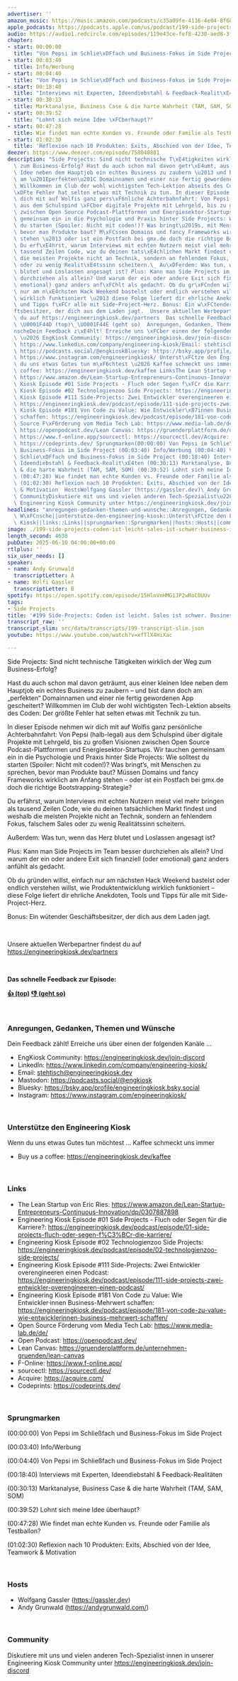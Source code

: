 ```yaml
---
advertiser: ''
amazon_music: https://music.amazon.com/podcasts/c35a09fe-4116-4e04-8f68-77d61b112e46/episodes/b3f383c2-89b3-460f-86ad-6c73804a93e5/engineering-kiosk-199-side-projects-coden-ist-leicht-sales-ist-schwer-business-ist-der-endgegner
apple_podcasts: https://podcasts.apple.com/us/podcast/199-side-projects-coden-ist-leicht-sales-ist-schwer/id1603082924?i=1000712192852&uo=4
audio: https://audio1.redcircle.com/episodes/119e43ce-fef8-4230-aed8-3f41f5dfb169/stream.mp3
chapter:
- start: 00:00:00
  title: "Von Pepsi im Schlie\xDFfach und Business-Fokus im Side Project"
- start: 00:03:40
  title: Info/Werbung
- start: 00:04:40
  title: "Von Pepsi im Schlie\xDFfach und Business-Fokus im Side Project"
- start: 00:18:40
  title: "Interviews mit Experten, Ideendiebstahl & Feedback-Realit\xE4ten"
- start: 00:30:13
  title: Marktanalyse, Business Case & die harte Wahrheit (TAM, SAM, SOM)
- start: 00:39:52
  title: "Lohnt sich meine Idee \xFCberhaupt?"
- start: 00:47:28
  title: Wie findet man echte Kunden vs. Freunde oder Familie als Testballon?
- start: 01:02:30
  title: 'Reflexion nach 10 Produkten: Exits, Abschied von der Idee, Teamwork & Motivation'
deezer: https://www.deezer.com/episode/758040881
description: "Side Projects: Sind nicht technische T\xE4tigkeiten wirklich der Weg\
  \ zum Business-Erfolg? Hast du auch schon mal davon getr\xE4umt, aus einer kleinen\
  \ Idee neben dem Hauptjob ein echtes Business zu zaubern \u2013 und bist dann doch\
  \ am \u201Eperfekten\u201C Domainnamen und einer nie fertig gewordenen App gescheitert?\
  \ Willkommen im Club der wohl wichtigsten Tech-Lektion abseits des Coden: Der gr\xF6\
  \xDFte Fehler hat selten etwas mit Technik zu tun. In dieser Episode nehmen wir\
  \ dich mit auf Wolfis ganz pers\xF6nliche Achterbahnfahrt: Von Pepsi (halb-legal)\
  \ aus dem Schulspind \xFCber digitale Projekte mit Lehrgeld, bis zu gro\xDFen Visionen\
  \ zwischen Open Source Podcast-Plattformen und Energiesektor-Startups. Wir tauchen\
  \ gemeinsam ein in die Psychologie und Praxis hinter Side Projects: Wie solltest\
  \ du starten (Spoiler: Nicht mit coden!)? Was bringt\u2019s, mit Menschen zu sprechen,\
  \ bevor man Produkte baut? M\xFCssen Domains und fancy Frameworks wirklich am Anfang\
  \ stehen \u2013 oder ist ein Postfach bei gmx.de doch die richtige Bootstrapping-Strategie?\
  \ Du erf\xE4hrst, warum Interviews mit echten Nutzern meist viel mehr bringen als\
  \ tausend Zeilen Code, wie du deinen tats\xE4chlichen Markt findest und weshalb\
  \ die meisten Projekte nicht an Technik, sondern an fehlendem Fokus, falschem Sales\
  \ oder zu wenig Realit\xE4tssinn scheitern.\_ Au\xDFerdem: Was tun, wenn das Herz\
  \ blutet und Loslassen angesagt ist? Plus: Kann man Side Projects im Team besser\
  \ durchziehen als allein? Und warum der ein oder andere Exit sich finanziell (oder\
  \ emotional) ganz anders anf\xFChlt als gedacht. Ob du gr\xFCnden willst, einfach\
  \ nur am n\xE4chsten Hack Weekend bastelst oder endlich verstehen willst, wie Produktentwicklung\
  \ wirklich funktioniert \u2013 diese Folge liefert dir ehrliche Anekdoten, Tools\
  \ und Tipps f\xFCr alle mit Side-Project-Herz. Bonus: Ein w\xFCtender Gesch\xE4\
  ftsbesitzer, der dich aus dem Laden jagt.  Unsere aktuellen Werbepartner findest\
  \ du auf https://engineeringkiosk.dev/partners  Das schnelle Feedback zur Episode:\
  \ \U0001F44D (top)\_\U0001F44E (geht so)  Anregungen, Gedanken, Themen und W\xFC\
  nscheDein Feedback z\xE4hlt! Erreiche uns \xFCber einen der folgenden Kan\xE4le\
  \ \u2026 EngKiosk Community: https://engineeringkiosk.dev/join-discord\_LinkedIn:\
  \ https://www.linkedin.com/company/engineering-kiosk/Email: stehtisch@engineeringkiosk.devMastodon:\
  \ https://podcasts.social/@engkioskBluesky: https://bsky.app/profile/engineeringkiosk.bsky.socialInstagram:\
  \ https://www.instagram.com/engineeringkiosk/ Unterst\xFCtze den Engineering KioskWenn\
  \ du uns etwas Gutes tun m\xF6chtest \u2026 Kaffee schmeckt uns immer\_ Buy us a\
  \ coffee: https://engineeringkiosk.dev/kaffee LinksThe Lean Startup von Eric Ries:\
  \ https://www.amazon.de/Lean-Startup-Entrepreneurs-Continuous-Innovation/dp/0307887898Engineering\
  \ Kiosk Episode #01 Side Projects - Fluch oder Segen f\xFCr die Karriere?: https://engineeringkiosk.dev/podcast/episode/01-side-projects-fluch-oder-segen-f%C3%BCr-die-karriere/Engineering\
  \ Kiosk Episode #02 Technologienzoo Side Projects: https://engineeringkiosk.dev/podcast/episode/02-technologienzoo-side-projects/Engineering\
  \ Kiosk Episode #111 Side-Projects: Zwei Entwickler overengineeren einen Podcast:\
  \ https://engineeringkiosk.dev/podcast/episode/111-side-projects-zwei-entwickler-overengineeren-einen-podcast/Engineering\
  \ Kiosk Episode #181 Von Code zu Value: Wie Entwickler\xB7innen Business-Mehrwert\
  \ schaffen: https://engineeringkiosk.dev/podcast/episode/181-von-code-zu-value-wie-entwicklerinnen-business-mehrwert-schaffen/Open\
  \ Source F\xF6rderung vom Media Tech Lab: https://www.media-lab.de/de/Open Podcast:\
  \ https://openpodcast.dev/Lean Canvas: https://gruenderplattform.de/unternehmen-gruenden/lean-canvasF-Online:\
  \ https://www.f-online.app/sourcectl: https://sourcectl.dev/Acquire: https://acquire.com/Codeprints:\
  \ https://codeprints.dev/ Sprungmarken(00:00:00) Von Pepsi im Schlie\xDFfach und\
  \ Business-Fokus im Side Project (00:03:40) Info/Werbung (00:04:40) Von Pepsi im\
  \ Schlie\xDFfach und Business-Fokus im Side Project (00:18:40) Interviews mit Experten,\
  \ Ideendiebstahl & Feedback-Realit\xE4ten (00:30:13) Marktanalyse, Business Case\
  \ & die harte Wahrheit (TAM, SAM, SOM) (00:39:52) Lohnt sich meine Idee \xFCberhaupt?\
  \ (00:47:28) Wie findet man echte Kunden vs. Freunde oder Familie als Testballon?\
  \ (01:02:30) Reflexion nach 10 Produkten: Exits, Abschied von der Idee, Teamwork\
  \ & Motivation  HostsWolfgang Gassler (https://gassler.dev)\_Andy Grunwald (https://andygrunwald.com/)\
  \ CommunityDiskutiere mit uns und vielen anderen Tech-Spezialist\u22C5innen in unserer\
  \ Engineering Kiosk Community unter https://engineeringkiosk.dev/join-discord"
headlines: "anregungen-gedanken-themen-und-wunsche::Anregungen, Gedanken, Themen und\
  \ W\xFCnsche||unterstutze-den-engineering-kiosk::Unterst\xFCtze den Engineering\
  \ Kiosk||links::Links||sprungmarken::Sprungmarken||hosts::Hosts||community::Community"
image: ./199-side-projects-coden-ist-leicht-sales-ist-schwer-business-ist-der-endgegner.jpg
length_second: 4630
pubDate: 2025-06-10 04:00:00+00:00
rtlplus: ''
six_user_needs: []
speaker:
- name: Andy Grunwald
  transcriptLetter: A
- name: Wolfi Gassler
  transcriptLetter: B
spotify: https://open.spotify.com/episode/15HlnVnHMG1JP2wRoC0UUv
tags:
- Side Projects
title: '#199 Side-Projects: Coden ist leicht. Sales ist schwer. Business ist der Endgegner!'
transcript_raw: ''
transcript_slim: src/data/transcripts/199-transcript-slim.json
youtube: https://www.youtube.com/watch?v=xfTlX4HiXac

---
```

<p>Side Projects: Sind nicht technische Tätigkeiten wirklich der Weg zum Business-Erfolg?</p><p>Hast du auch schon mal davon geträumt, aus einer kleinen Idee neben dem Hauptjob ein echtes Business zu zaubern – und bist dann doch am „perfekten“ Domainnamen und einer nie fertig gewordenen App gescheitert? Willkommen im Club der wohl wichtigsten Tech-Lektion abseits des Coden: Der größte Fehler hat selten etwas mit Technik zu tun.</p><p>In dieser Episode nehmen wir dich mit auf Wolfis ganz persönliche Achterbahnfahrt: Von Pepsi (halb-legal) aus dem Schulspind über digitale Projekte mit Lehrgeld, bis zu großen Visionen zwischen Open Source Podcast-Plattformen und Energiesektor-Startups. Wir tauchen gemeinsam ein in die Psychologie und Praxis hinter Side Projects: Wie solltest du starten (Spoiler: Nicht mit coden!)? Was bringt’s, mit Menschen zu sprechen, bevor man Produkte baut? Müssen Domains und fancy Frameworks wirklich am Anfang stehen – oder ist ein Postfach bei gmx.de doch die richtige Bootstrapping-Strategie?</p><p>Du erfährst, warum Interviews mit echten Nutzern meist viel mehr bringen als tausend Zeilen Code, wie du deinen tatsächlichen Markt findest und weshalb die meisten Projekte nicht an Technik, sondern an fehlendem Fokus, falschem Sales oder zu wenig Realitätssinn scheitern. </p><p>Außerdem: Was tun, wenn das Herz blutet und Loslassen angesagt ist?</p><p>Plus: Kann man Side Projects im Team besser durchziehen als allein? Und warum der ein oder andere Exit sich finanziell (oder emotional) ganz anders anfühlt als gedacht.</p><p>Ob du gründen willst, einfach nur am nächsten Hack Weekend bastelst oder endlich verstehen willst, wie Produktentwicklung wirklich funktioniert – diese Folge liefert dir ehrliche Anekdoten, Tools und Tipps für alle mit Side-Project-Herz.</p><p>Bonus: Ein wütender Geschäftsbesitzer, der dich aus dem Laden jagt.</p><p><br></p><p>Unsere aktuellen Werbepartner findest du auf <a href="https://engineeringkiosk.dev/partners">https://engineeringkiosk.dev/partners</a></p><p><br></p><p><strong>Das schnelle Feedback zur Episode:</strong></p><p><a href="https://api.openpodcast.dev/feedback/199/upvote" rel="nofollow"><strong>👍 (top)</strong></a><strong> </strong><a href="https://api.openpodcast.dev/feedback/199/downvote" rel="nofollow"><strong>👎 (geht so)</strong></a></p><p><br></p><h3 id="anregungen-gedanken-themen-und-wunsche">Anregungen, Gedanken, Themen und Wünsche</h3><p>Dein Feedback zählt! Erreiche uns über einen der folgenden Kanäle …</p><ul><li>EngKiosk Community: <a href="https://engineeringkiosk.dev/join-discord">https://engineeringkiosk.dev/join-discord</a> </li><li>LinkedIn: <a href="https://www.linkedin.com/company/engineering-kiosk/" rel="nofollow">https://www.linkedin.com/company/engineering-kiosk/</a></li><li>Email: <a href="mailto:stehtisch@engineeringkiosk.dev" rel="nofollow">stehtisch@engineeringkiosk.dev</a></li><li>Mastodon: <a href="https://podcasts.social/@engkiosk" rel="nofollow">https://podcasts.social/@engkiosk</a></li><li>Bluesky: <a href="https://bsky.app/profile/engineeringkiosk.bsky.social" rel="nofollow">https://bsky.app/profile/engineeringkiosk.bsky.social</a></li><li>Instagram: <a href="https://www.instagram.com/engineeringkiosk/" rel="nofollow">https://www.instagram.com/engineeringkiosk/</a></li></ul><p><br></p><h3 id="unterstutze-den-engineering-kiosk">Unterstütze den Engineering Kiosk</h3><p>Wenn du uns etwas Gutes tun möchtest … Kaffee schmeckt uns immer </p><ul><li>Buy us a coffee: <a href="https://engineeringkiosk.dev/kaffee">https://engineeringkiosk.dev/kaffee</a></li></ul><p><br></p><h3 id="links">Links</h3><ul><li>The Lean Startup von Eric Ries: <a href="https://www.amazon.de/Lean-Startup-Entrepreneurs-Continuous-Innovation/dp/0307887898" rel="nofollow">https://www.amazon.de/Lean-Startup-Entrepreneurs-Continuous-Innovation/dp/0307887898</a></li><li>Engineering Kiosk Episode #01 Side Projects - Fluch oder Segen für die Karriere?: <a href="https://engineeringkiosk.dev/podcast/episode/01-side-projects-fluch-oder-segen-f%C3%BCr-die-karriere/">https://engineeringkiosk.dev/podcast/episode/01-side-projects-fluch-oder-segen-f%C3%BCr-die-karriere/</a></li><li>Engineering Kiosk Episode #02 Technologienzoo Side Projects: <a href="https://engineeringkiosk.dev/podcast/episode/02-technologienzoo-side-projects/">https://engineeringkiosk.dev/podcast/episode/02-technologienzoo-side-projects/</a></li><li>Engineering Kiosk Episode #111 Side-Projects: Zwei Entwickler overengineeren einen Podcast: <a href="https://engineeringkiosk.dev/podcast/episode/111-side-projects-zwei-entwickler-overengineeren-einen-podcast/">https://engineeringkiosk.dev/podcast/episode/111-side-projects-zwei-entwickler-overengineeren-einen-podcast/</a></li><li>Engineering Kiosk Episode #181 Von Code zu Value: Wie Entwickler·innen Business-Mehrwert schaffen: <a href="https://engineeringkiosk.dev/podcast/episode/181-von-code-zu-value-wie-entwicklerinnen-business-mehrwert-schaffen/">https://engineeringkiosk.dev/podcast/episode/181-von-code-zu-value-wie-entwicklerinnen-business-mehrwert-schaffen/</a></li><li>Open Source Förderung vom Media Tech Lab: <a href="https://www.media-lab.de/de/" rel="nofollow">https://www.media-lab.de/de/</a></li><li>Open Podcast: <a href="https://openpodcast.dev/#/" rel="nofollow">https://openpodcast.dev/</a></li><li>Lean Canvas: <a href="https://gruenderplattform.de/unternehmen-gruenden/lean-canvas" rel="nofollow">https://gruenderplattform.de/unternehmen-gruenden/lean-canvas</a></li><li>F-Online: <a href="https://www.f-online.app/" rel="nofollow">https://www.f-online.app/</a></li><li>sourcectl: <a href="https://sourcectl.dev/" rel="nofollow">https://sourcectl.dev/</a></li><li>Acquire: <a href="https://acquire.com/" rel="nofollow">https://acquire.com/</a></li><li>Codeprints: <a href="https://codeprints.dev/" rel="nofollow">https://codeprints.dev/</a></li></ul><p><br></p><h3 id="sprungmarken">Sprungmarken</h3><p>(00:00:00) Von Pepsi im Schließfach und Business-Fokus im Side Project</p><p>(00:03:40) Info/Werbung</p><p>(00:04:40) Von Pepsi im Schließfach und Business-Fokus im Side Project</p><p>(00:18:40) Interviews mit Experten, Ideendiebstahl &amp; Feedback-Realitäten</p><p>(00:30:13) Marktanalyse, Business Case &amp; die harte Wahrheit (TAM, SAM, SOM)</p><p>(00:39:52) Lohnt sich meine Idee überhaupt?</p><p>(00:47:28) Wie findet man echte Kunden vs. Freunde oder Familie als Testballon?</p><p>(01:02:30) Reflexion nach 10 Produkten: Exits, Abschied von der Idee, Teamwork &amp; Motivation</p><p><br></p><h3 id="hosts">Hosts</h3><ul><li>Wolfgang Gassler (<a href="https://gassler.dev" rel="nofollow">https://gassler.dev</a>) </li><li>Andy Grunwald (<a href="https://andygrunwald.com/" rel="nofollow">https://andygrunwald.com/</a>)</li></ul><p><br></p><h3 id="community">Community</h3><p>Diskutiere mit uns und vielen anderen Tech-Spezialist⋅innen in unserer Engineering Kiosk Community unter <a href="https://engineeringkiosk.dev/join-discord">https://engineeringkiosk.dev/join-discord</a> </p>